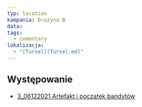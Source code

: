 ```yaml
---
typ: location
kampania: Drużyna B
data: 
tags:
  - cementary
lokalizacja:
  - "[Tursel](Tursel.md)"
---
```



## Występowanie
- [3_06122021 Artefakt i początek bandytów](../sesje/3_06122021%20Artefakt%20i%20pocz%C4%85tek%20bandyt%C3%B3w.md)
